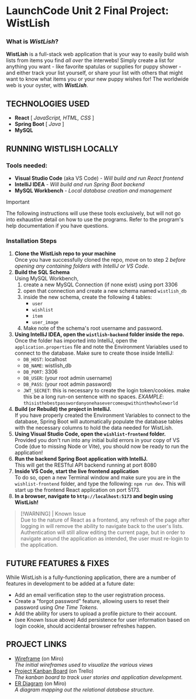 # LaunchCode Unit 2 Final Project: WistLish

### What is _WistLish_?

**WistLish** is a full-stack web application that is your way to easily build wish lists from items you find *all over* the interwebs! Simply create a list for anything you want - like favorite spatulas or supplies for puppy shower - and either track your list yourself, or share your list with others that might want to know what items you or your new puppy wishes for! The worldwide web is your oyster, with **_WistLish_**.

## TECHNOLOGIES USED
- **React**  [ _JavaScript, HTML, CSS_ ]
- **Spring Boot**  [ _Java_ ]
- **MySQL**

## RUNNING WISTLISH LOCALLY
### Tools needed:
- **Visual Studio Code** (aka VS Code) - _Will build and run React frontend_
- **IntelliJ IDEA** - _Will build and run Spring Boot backend_
- **MySQL Workbench** - _Local database creation and management_
> [!IMPORTANT]  
> The following instructions will use these tools exclusively, but will not go into exhaustive detail on how to use the programs. Refer to the program's help documentation if you have questions.

### Installation Steps
1. **Clone the WistLish repo to your machine**  
Once you have successfully cloned the repo, move on to step 2 _before opening any containing folders with IntelliJ or VS Code_.
2. **Build the SQL Schema**  
Using MySQL Workbench,  
   1. create a new MySQL Connection (if none exist) using port 3306  
   2. open that connection and create a new schema named `wistlish_db`  
   3. inside the new schema, create the following 4 tables:
      - `user`
      - `wishlist`
      - `item`
      - `user_image`  
   4. Make note of the schema's root username and password.
3. **Using IntelliJ IDEA, open the `wistlish-backend` folder inside the repo.**  
Once the folder has imported into IntelliJ, open the `application.properties` file and note the Environment Variables used to connect to the database. Make sure to create those inside IntelliJ:
   - `DB_HOST`: localhost  
   - `DB_NAME`: wistlish_db  
   - `DB_PORT`: 3306  
   - `DB_USER`: (your root admin username)  
   - `DB_PASS`: (your root admin password)  
   - `JWT_SECRET`: this is necessary to create the login token/cookies. make this be a long run-on sentence with no spaces. _EXAMPLE_:  
   `thisisthebestpasswordanyonehasevercomeupwithinthewholeworld`
4. **Build (or Rebuild) the project in IntelliJ.**  
If you have properly created the Environment Variables to connect to the database, Spring Boot will automatically populate the database tables with the necessary columns to hold the data needed for WistLish.
5. **Using Visual Studio Code, open the `wishlist-frontend` folder.**  
Provided you don't run into any initial build errors in your copy of VS Code (due to missing Node or Vite), you should now be ready to run the application!
6. **Run the backend Spring Boot application with IntelliJ.**  
This will get the RESTful API backend running at port 8080
7. **Inside VS Code, start the live frontend application**  
To do so, open a new Terminal window and make sure you are in the `wishlist-frontend` folder, and type the following:  `npm run dev`. This will start up the frontend React application on port 5173.
8. **In a browser, navigate to `http://localhost:5173` and begin using WistLish!**  

> [!WARNING] | Known Issue  
> Due to the nature of React as a frontend, any refresh of the page after logging in will remove the ability to navigate back to the user's lists. Authentication will still allow editing the current page, but in order to navigate around the application as intended, the user must re-login to the application. 

## FUTURE FEATURES & FIXES
While WistLish is a fully-functioning application, there are a number of features in development to be added at a future date:  
- Add an email verification step to the user registration process.
- Create a "forgot password" feature, allowing users to reset their password using _One Time Tokens_.
- Add the ability for users to upload a profile picture to their account.
- (see Known Issue above) Add persistence for user information based on login cookie, should accidental browser refreshes happen. 

## PROJECT LINKS
- [Wireframe](https://miro.com/app/board/uXjVIzItsss=/) (on Miro)  
_The initial wireframes used to visualize the various views_
- [Project Kanban Board](https://trello.com/b/3RVzi9eh) (on Trello)  
_The kanban board to track user stories and application development._
- [ER Diagram](https://miro.com/app/board/uXjVJeSOfg0=/?share_link_id=967876599538) (on Miro)  
_A diagram mapping out the relational database structure._